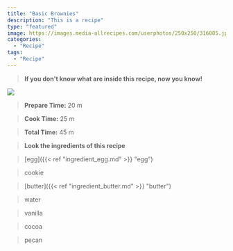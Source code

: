 ```yaml
---
title: "Basic Brownies"
description: "This is a recipe"
type: "featured"
image: https://images.media-allrecipes.com/userphotos/250x250/316085.jpg
categories: 
  - "Recipe"
tags: 
  - "Recipe"
---
```



>**If you don't know what are inside this recipe, now you know!**

![](../images/Recipes-Banner.jpg)
> **Prepare Time:** 20 m


> **Cook Time:** 25 m


> **Total Time:** 45 m

> **Look the ingredients of this recipe**

> [egg]({{< ref "ingredient_egg.md" >}} "egg")

> cookie

> [butter]({{< ref "ingredient_butter.md" >}} "butter")

> water

> vanilla

> cocoa

> pecan

